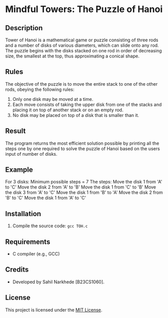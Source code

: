 
# Mindful Towers: The Puzzle of Hanoi

## Description
Tower of Hanoi is a mathematical game or puzzle consisting of three rods and a number of disks of various diameters, which can slide onto any rod. The puzzle begins with the disks stacked on one rod in order of decreasing size, the smallest at the top, thus approximating a conical shape.

## Rules
The objective of the puzzle is to move the entire stack to one of the other rods, obeying the following rules:

1. Only one disk may be moved at a time.
2. Each move consists of taking the upper disk from one of the stacks and placing it on top of another stack or on an empty rod.
3. No disk may be placed on top of a disk that is smaller than it.

## Result
The program returns the most efficient solution possible by printing all the steps one by one required to solve the puzzle of Hanoi based on the users input of number of disks.

## Example
For 3 disks:
Minimum possible steps = 7
The steps:
Move the disk 1 from 'A' to 'C'
Move the disk 2 from 'A' to 'B'
Move the disk 1 from 'C' to 'B'
Move the disk 3 from 'A' to 'C'
Move the disk 1 from 'B' to 'A'
Move the disk 2 from 'B' to 'C'
Move the disk 1 from 'A' to 'C' 

## Installation
1. Compile the source code: `gcc TOH.c`

## Requirements
- C compiler (e.g., GCC)

## Credits
- Developed by Sahil Narkhede [B23CS1060].

## License
This project is licensed under the [MIT License](LICENSE).